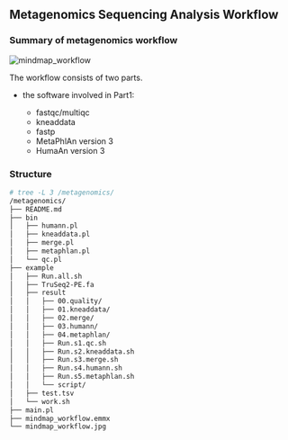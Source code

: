 ## Metagenomics Sequencing Analysis Workflow



### Summary of metagenomics workflow

![mindmap_workflow](D:\ubuntu\github\bioinformatics_pipeline\metagenomics\mindmap_workflow.jpg)





The workflow consists of two parts. 

* the software involved in Part1:

  * fastqc/multiqc
  * kneaddata
  * fastp 
  * MetaPhlAn version 3
  * HumaAn version 3

  

### Structure

```bash
# tree -L 3 /metagenomics/
/metagenomics/
├── README.md
├── bin
│   ├── humann.pl
│   ├── kneaddata.pl
│   ├── merge.pl
│   ├── metaphlan.pl
│   └── qc.pl
├── example
│   ├── Run.all.sh
│   ├── TruSeq2-PE.fa
│   ├── result
│   │   ├── 00.quality/
│   │   ├── 01.kneaddata/
│   │   ├── 02.merge/
│   │   ├── 03.humann/
│   │   ├── 04.metaphlan/
│   │   ├── Run.s1.qc.sh
│   │   ├── Run.s2.kneaddata.sh
│   │   ├── Run.s3.merge.sh
│   │   ├── Run.s4.humann.sh
│   │   ├── Run.s5.metaphlan.sh
│   │   └── script/
│   ├── test.tsv
│   └── work.sh
├── main.pl
├── mindmap_workflow.emmx
└── mindmap_workflow.jpg
```

